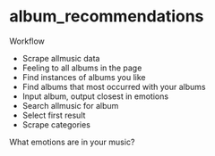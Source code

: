 # album_recommendations

Workflow
* Scrape allmusic data
* Feeling to all albums in the page
* Find instances of albums you like
* Find albums that most occurred with your albums
* Input album, output closest in emotions
* Search allmusic for album
* Select first result
* Scrape categories

What emotions are in your music?